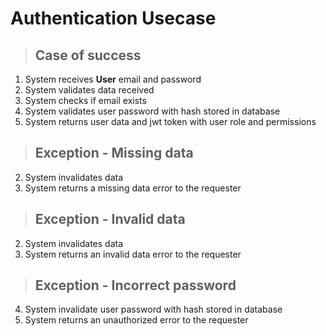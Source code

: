 # Authentication Usecase

> ## Case of success
1. System receives **User** email and password
2. System validates data received
3. System checks if email exists
4. System validates user password with hash stored in database
5. System returns user data and jwt token with user role and permissions

> ## Exception - Missing data
2. System invalidates data
3. System returns a missing data error to the requester

> ## Exception - Invalid data
2. System invalidates data
3. System returns an invalid data error to the requester

> ## Exception - Incorrect password
4. System invalidate user password with hash stored in database
5. System returns an unauthorized error to the requester
